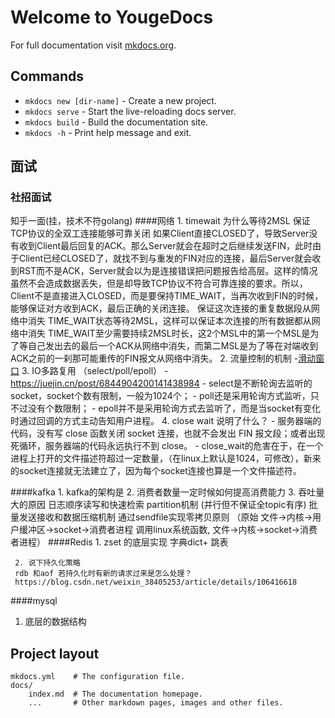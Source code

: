 # Welcome to YougeDocs

For full documentation visit [mkdocs.org](https://www.mkdocs.org).

## Commands

* `mkdocs new [dir-name]` - Create a new project.
* `mkdocs serve` - Start the live-reloading docs server.
* `mkdocs build` - Build the documentation site.
* `mkdocs -h` - Print help message and exit.

## 面试
### 社招面试
知乎一面(挂，技术不符golang)
####网络
     1. timewait 为什么等待2MSL
     保证TCP协议的全双工连接能够可靠关闭
     如果Client直接CLOSED了，导致Server没有收到Client最后回复的ACK。那么Server就会在超时之后继续发送FIN，此时由于Client已经CLOSED了，就找不到与重发的FIN对应的连接，最后Server就会收到RST而不是ACK，Server就会以为是连接错误把问题报告给高层。这样的情况虽然不会造成数据丢失，但是却导致TCP协议不符合可靠连接的要求。所以，Client不是直接进入CLOSED，而是要保持TIME_WAIT，当再次收到FIN的时候，能够保证对方收到ACK，最后正确的关闭连接。
     保证这次连接的重复数据段从网络中消失
     TIME_WAIT状态等待2MSL，这样可以保证本次连接的所有数据都从网络中消失
     TIME_WAIT至少需要持续2MSL时长，这2个MSL中的第一个MSL是为了等自己发出去的最后一个ACK从网络中消失，而第二MSL是为了等在对端收到ACK之前的一刹那可能重传的FIN报文从网络中消失。
     2. 流量控制的机制
     -[滑动窗口](https://zhuanlan.zhihu.com/p/133307545)
     3. IO多路复用 （select/poll/epoll）
     - https://juejin.cn/post/6844904200141438984
     - select是不断轮询去监听的socket，socket个数有限制，一般为1024个； 
     - poll还是采用轮询方式监听，只不过没有个数限制；
     - epoll并不是采用轮询方式去监听了，而是当socket有变化时通过回调的方式主动告知用户进程。
     4. close wait 说明了什么？
     - 服务器端的代码，没有写 close 函数关闭 socket 连接，也就不会发出 FIN 报文段；或者出现死循环，服务器端的代码永远执行不到 close。
     - close_wait的危害在于，在一个进程上打开的文件描述符超过一定数量，（在linux上默认是1024，可修改），新来的socket连接就无法建立了，因为每个socket连接也算是一个文件描述符。
     
####kafka
     1. kafka的架构是
     2. 消费者数量一定时候如何提高消费能力
     3. 吞吐量大的原因
     日志顺序读写和快速检索
     partition机制 (并行但不保证全topic有序)
     批量发送接收和数据压缩机制
     通过sendfile实现零拷贝原则
     （原始 文件->内核->用户缓冲区->socket->消费者进程  调用linux系统函数, 文件->内核->socket->消费者进程）
####Redis
     1. zset 的底层实现 
      字典dict+ 跳表
 
     2. 说下持久化策略
     rdb 和aof 若持久化时有新的请求过来是怎么处理？
     https://blog.csdn.net/weixin_38405253/article/details/106416618
 
####mysql
  1. 底层的数据结构
## Project layout

    mkdocs.yml    # The configuration file.
    docs/
        index.md  # The documentation homepage.
        ...       # Other markdown pages, images and other files.
